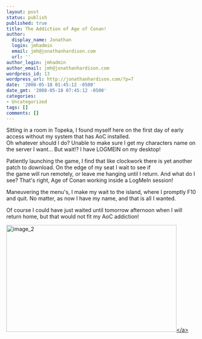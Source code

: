 ```yaml
---
layout: post
status: publish
published: true
title: The Addiction of Age of Conan!
author:
  display_name: Jonathan
  login: jmhadmin
  email: jmh@jonathanhardison.com
  url: ''
author_login: jmhadmin
author_email: jmh@jonathanhardison.com
wordpress_id: 13
wordpress_url: http://jonathanhardison.com/?p=7
date: '2008-05-18 01:45:12 -0500'
date_gmt: '2008-05-18 07:45:12 -0500'
categories:
- Uncategorized
tags: []
comments: []
---
```

<p>Sitting in a room in Topeka, I found myself here on the first day of early access without my system that has AoC installed.<br />
Oh whatever should I do? Unable to make sure I get my characters name on the server I want... But wait!? I have LOGMEIN on my desktop!</p>
<p>Patiently launching the game, I find that like clockwork there is yet another patch to download. On the edge of my seat I wait to see if<br />
the game will run remotely, or leave me hanging until I return. And what do I see? That's right, Age of Conan working inside a LogMeIn session!</p>
<p>Maneuvering the menu's, I make my wait to the island, where I promptly F10 and quit. No matter, as now I have my name, and that is all I wanted.</p>
<p>Of course I could have just waited until tomorrow afternoon when I will return home, but that would not fit my AoC addiction!</p>
<p><a href="http:&#47;&#47;jonathanhardison.com&#47;wp-content&#47;uploads&#47;2008&#47;09&#47;image-2.png" target="_blank"><img style="border-right: 0px; border-top: 0px; border-left: 0px; border-bottom: 0px" src="http:&#47;&#47;jonathanhardison.com&#47;wp-content&#47;uploads&#47;2008&#47;09&#47;image-2-thumb.png" border="0" alt="image_2" width="450" height="283" &#47;><&#47;a></p>

